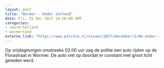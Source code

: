 ```yaml
---
layout: post
title: "Wormer - Onder invloed"
date: Fri, 01 Dec 2017 14:28:00 GMT
categories: 
- noord-holland 
- wormerland 
externe_link: "https://www.politie.nl/nieuws/2017/december/1/04-onder-invloed.html"
---
```


Op vrijdagmorgen omstreeks 02.00 uur zag de politie een auto rijden op de Florastraat in Wormer. De auto viel op doordat er constant met groot licht gereden werd.
